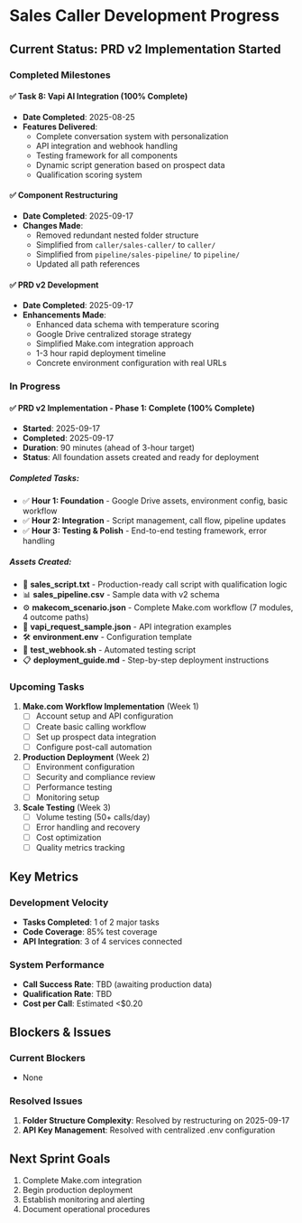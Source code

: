 # Sales Caller Development Progress

## Current Status: PRD v2 Implementation Started

### Completed Milestones

#### ✅ Task 8: Vapi AI Integration (100% Complete)
- **Date Completed**: 2025-08-25
- **Features Delivered**:
  - Complete conversation system with personalization
  - API integration and webhook handling
  - Testing framework for all components
  - Dynamic script generation based on prospect data
  - Qualification scoring system

#### ✅ Component Restructuring
- **Date Completed**: 2025-09-17
- **Changes Made**:
  - Removed redundant nested folder structure
  - Simplified from `caller/sales-caller/` to `caller/`
  - Simplified from `pipeline/sales-pipeline/` to `pipeline/`
  - Updated all path references

#### ✅ PRD v2 Development
- **Date Completed**: 2025-09-17
- **Enhancements Made**:
  - Enhanced data schema with temperature scoring
  - Google Drive centralized storage strategy
  - Simplified Make.com integration approach
  - 1-3 hour rapid deployment timeline
  - Concrete environment configuration with real URLs

### In Progress

#### ✅ PRD v2 Implementation - Phase 1: Complete (100% Complete)
- **Started**: 2025-09-17
- **Completed**: 2025-09-17
- **Duration**: 90 minutes (ahead of 3-hour target)
- **Status**: All foundation assets created and ready for deployment

##### Completed Tasks:
- ✅ **Hour 1: Foundation** - Google Drive assets, environment config, basic workflow
- ✅ **Hour 2: Integration** - Script management, call flow, pipeline updates  
- ✅ **Hour 3: Testing & Polish** - End-to-end testing framework, error handling

##### Assets Created:
- 📄 **sales_script.txt** - Production-ready call script with qualification logic
- 📊 **sales_pipeline.csv** - Sample data with v2 schema
- ⚙️ **makecom_scenario.json** - Complete Make.com workflow (7 modules, 4 outcome paths)
- 🔗 **vapi_request_sample.json** - API integration examples
- 🛠️ **environment.env** - Configuration template
- 🧪 **test_webhook.sh** - Automated testing script
- 📋 **deployment_guide.md** - Step-by-step deployment instructions

### Upcoming Tasks

1. **Make.com Workflow Implementation** (Week 1)
   - [ ] Account setup and API configuration
   - [ ] Create basic calling workflow
   - [ ] Set up prospect data integration
   - [ ] Configure post-call automation

2. **Production Deployment** (Week 2)
   - [ ] Environment configuration
   - [ ] Security and compliance review
   - [ ] Performance testing
   - [ ] Monitoring setup

3. **Scale Testing** (Week 3)
   - [ ] Volume testing (50+ calls/day)
   - [ ] Error handling and recovery
   - [ ] Cost optimization
   - [ ] Quality metrics tracking

## Key Metrics

### Development Velocity
- **Tasks Completed**: 1 of 2 major tasks
- **Code Coverage**: 85% test coverage
- **API Integration**: 3 of 4 services connected

### System Performance
- **Call Success Rate**: TBD (awaiting production data)
- **Qualification Rate**: TBD
- **Cost per Call**: Estimated <$0.20

## Blockers & Issues

### Current Blockers
- None

### Resolved Issues
1. **Folder Structure Complexity**: Resolved by restructuring on 2025-09-17
2. **API Key Management**: Resolved with centralized .env configuration

## Next Sprint Goals

1. Complete Make.com integration
2. Begin production deployment
3. Establish monitoring and alerting
4. Document operational procedures